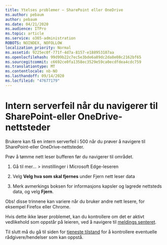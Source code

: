 ```yaml
---
title: Ytelses problemer – SharePoint eller OneDrive
ms.author: pebaum
author: pebaum
ms.date: 04/21/2020
ms.audience: ITPro
ms.topic: article
ms.service: o365-administration
ROBOTS: NOINDEX, NOFOLLOW
localization_priority: Normal
ms.assetid: 9225ec0f-771f-4d7a-8157-e188953107aa
ms.openlocfilehash: 99d99b22c7ec5e3bde6a89dc2da8e08c2162bf65
ms.sourcegitcommit: c6692ce0fa1358ec3529e59ca0ecdfdea4cdc759
ms.translationtype: MT
ms.contentlocale: nb-NO
ms.lasthandoff: 09/14/2020
ms.locfileid: "47677179"
---
```

# <a name="internal-server-error-when-navigating-to-sharepoint-or-onedrive-sites"></a>Intern serverfeil når du navigerer til SharePoint-eller OneDrive-nettsteder

Brukere kan få en intern serverfeil i 500 når du prøver å navigere til SharePoint-eller OneDrive-nettsteder. 

Prøv å tømme nett leser bufferen før du navigerer til området.


1. Gå til mer... > innstillinger i Microsoft Edge-leseren

2. Velg **Velg hva som skal fjernes** under Fjern nett leser data

3. Merk avmerkings boksen for informasjons kapsler og lagrede nettsteds data, og velg **Fjern**.

Obs! disse trinnene kan variere når du bruker andre nett lesere, for eksempel Firefox eller Chrome.

Hvis dette ikke løser problemet, kan du kontrollere om det er aktivt vedlikehold som oppstår på leieren, ved å navigere til [meldings senteret](https://portal.office.com/adminportal/home#/MessageCenter).

Til slutt må du gå til siden for [tjeneste tilstand](https://portal.office.com/adminportal/home#/servicehealth) for å kontrollere eventuelle rådgivere/hendelser som kan oppstå.


